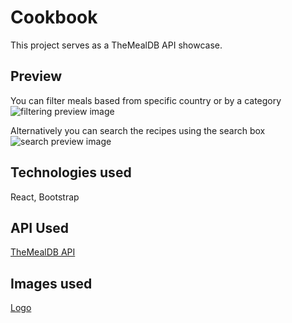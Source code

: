 # Cookbook
This project serves as a TheMealDB API showcase.

## Preview

You can filter meals based from specific country or by a category
![filtering preview image](https://github.com/user-attachments/assets/2a587657-e631-458a-96f0-bcdfdbf085c2)


Alternatively you can search the recipes using the search box
![search preview image](https://github.com/user-attachments/assets/fc3d7049-7fc8-46da-9d31-86300fa41a71)


## Technologies used
React, Bootstrap

## API Used
[TheMealDB API](https://www.themealdb.com/api.php)

## Images used
[Logo](https://www.flaticon.com/free-icon/book_11897876)
